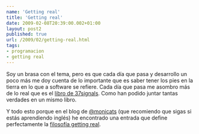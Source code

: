 ```yaml
---
name: 'Getting real'
title: 'Getting real'
date: 2009-02-08T20:39:00.002+01:00
layout: post2
published: true
url: /2009/02/getting-real.html
tags: 
- programacion
- getting real
---
```


Soy un brasa con el tema, pero es que cada día que pasa y desarrollo un poco más me doy cuenta de lo importante que es saber tener los pies en la tierra en lo que a software se refiere. Cada día que pasa me asombro más de lo real que es el [libro de 37signals](http://gettingreal.37signals.com/toc.php). Como han podido juntar tantas verdades en un mismo libro.  
  
Y todo esto porque en el blog de [@monicats](http://twitter.com/monicats) (que recomiendo que sigas si estás aprendiendo inglés) he encontrado una entrada que define perfectamente la [filosofía getting real](http://elblogdelingles.blogspot.com/2009/01/get-real.html).